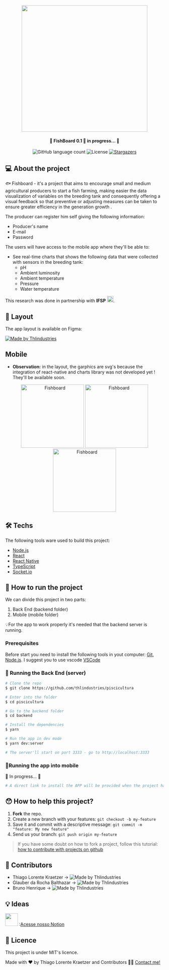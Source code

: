 <h1 align="center">
    <img src="https://i.imgur.com/i698Gr5.png" width="400"/>
</h1>

<h4 align="center"> 
	🚧 FishBoard 0.1 🚀 in progress... 🚧
</h4>

<p align="center">
  <img alt="GitHub language count" src="https://img.shields.io/github/languages/count/thlindustries/piscicultura?color=%2304D361">


  <img alt="License" src="https://img.shields.io/badge/license-MIT-brightgreen">
   <a href="https://github.com/tgmarinho/nlw1/stargazers">
    <img alt="Stargazers" src="https://img.shields.io/github/stars/thlindustries/piscicultura?style=social">
  </a>
</p>


## 💻 About the project

🐟 Fishboard - it's a project that aims to encourage small and medium agricultural producers to start a fish farming, making easier the data visualization of variables on the breeding tank and consequently offering a visual feedback so that preventive or adjusting measures can be taken to ensure greater efficiency in the generation growth . 

The producer can register him self giving the following information:
- Producer's name
- E-mail
- Password


The users will have access to the mobile app where they'll be able to:
- See real-time charts that shows the following data that were collected with sensors in the breeding tank:
  - pH
  - Ambient luminosity
  - Ambient temperature
  - Pressure
  - Water temperature

This research was done in partnership with **IFSP** <img src="https://i.imgur.com/OYXguD2.png" width="20"/>.


## 🎨 Layout

The app layout is available on Figma:

<a href="https://www.figma.com/file/uawH9rp92GDwFH40CJgjho/FishBoard-new-colors?node-id=0%3A1">
  <img alt="Made by Thlindustries" src="https://img.shields.io/badge/Acessar%20Layout%20-Figma-%2304D361">
</a>


## Mobile 
- **Observation:** in the layout, the garphics are svg's because the integration of react-native and charts library was not developed yet ! They'll be available soon.

<p align="center">
  
  <img alt="Fishboard" title="#Fishboard" src="https://i.imgur.com/hu0ncWb.png" width="200px">

  <img alt="Fishboard" title="#Fishboard" src="https://i.imgur.com/nrH4ob1.png" width="200px">

  <img alt="Fishboard" title="#Fishboard" src="https://i.imgur.com/qx0MfjO.png" width="200px">  
</p>



## 🛠 Techs

The following tools ware used to build this project:

- [Node.js][nodejs]
- [React][reactjs]
- [React Native][rn]
- [TypeScript][typescript]
- [Socket.io][socketio]


## 🚀 How to run the project

We can divide this project in two parts:
1. Back End (backend folder) 
2. Mobile (mobile folder)

💡For the app to work properly it's needed that the backend server is running.

### Prerequisites

Before start you need to install the following tools in yout computer:
[Git](https://git-scm.com), [Node.js][nodejs]. 
I suggest you to use vscode [VSCode][vscode]

### 🎲 Running the Back End (server)

```bash
# Clone the repo
$ git clone https://github.com/thlindustries/piscicultura

# Enter into the folder
$ cd piscicultura

# Go to the backend folder
$ cd backend

# Install the dependencies
$ yarn

# Run the app in dev mode
$ yarn dev:server

# The server'll start on port 3333 - go to http://localhost:3333 
```

### 📱Running the app into mobile

🚧 In progress... 🚧

```bash
# A direct link to install the APP will be provided when the project have your first release

```

## 😯 How to help this project?

1. **Fork** the repo.
2. Create a new branch with your features: `git checkout -b my-feature`
3. Save it and commit with a descriptive message: `git commit -m "feature: My new feature"`
4. Send us your branch: `git push origin my-feature`
> If you have some doubt on how to fork a project, follow this tutorial: [how to contribute with projects on github](https://github.com/firstcontributions/first-contributions)


## 👥 Contributors
- Thiago Lorente Kraetzer -> 
  <img alt="Made by Thlindustries" src="https://img.shields.io/github/followers/thlindustries?style=social">
- Glauber da Rocha Balthazar ->
  <img alt="Made by Thlindustries" src="https://img.shields.io/github/followers/brunoJSX?style=social">
- Bruno Henrique ->
  <img alt="Made by Thlindustries" src="https://img.shields.io/github/followers/glauberbalthazar83?style=social">

## 💡 Ideas
<img src="https://i.imgur.com/RpAx01c.jpg" width="40"/> :[Acesse nosso Notion](https://www.notion.so/thlindustries/Piscicultura-a3a59193811040d5ab2282011cc8561a) 

## 📝 Licence

This project is under MIT's licence.

Made with ❤️ by Thiago Lorente Kraetzer and Contributors 👋🏽 [Contact me!](https://www.linkedin.com/in/thiago-kraetzer/)

[nodejs]: https://nodejs.org/
[typescript]: https://www.typescriptlang.org/
[expo]: https://expo.io/
[reactjs]: https://reactjs.org
[rn]: https://facebook.github.io/react-native/
[yarn]: https://yarnpkg.com/
[vscode]: https://code.visualstudio.com/
[vceditconfig]: https://marketplace.visualstudio.com/items?itemName=EditorConfig.EditorConfig
[license]: https://opensource.org/licenses/MIT
[vceslint]: https://marketplace.visualstudio.com/items?itemName=dbaeumer.vscode-eslint
[prettier]: https://marketplace.visualstudio.com/items?itemName=esbenp.prettier-vscode
[rs]: https://rocketseat.com.br
[socketio]: https://socket.io/
